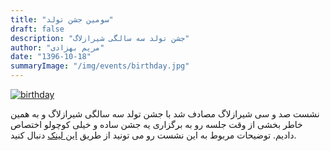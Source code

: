 ```yaml
---
title: "سومین جشن تولد"
draft: false
description: "جشن تولد سه سالگی شیرازلاگ"
author: "مریم بهزادی"
date: "1396-10-18"
summaryImage: "/img/events/birthday.jpg"
---
```


[![birthday](../../img/events/birthday.jpg)](../../img/events/birthday.jpg)

نشست صد و سی شیرازلاگ مصادف شد با جشن تولد سه سالگی شیرازلاگ و به همین خاطر بخشی از وقت جلسه رو به برگزاری یه جشن ساده و خیلی کوچولو اختصاص دادیم. توضیحات مربوط به این نشست رو می تونید از طریق [این لینک](../../session/session130) دنبال کنید.